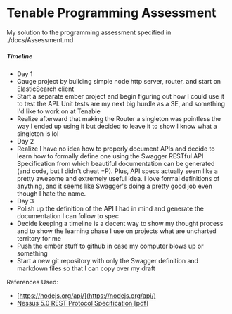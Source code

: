 # Tenable Programming Assessment

My solution to the programming assessment specified in ./docs/Assessment.md

##### Timeline
- Day 1
 - Gauge project by building simple node http server, router, and start on
ElasticSearch client
 - Start a separate ember project and begin figuring out how I could use it to
test the API. Unit tests are my next big hurdle as a SE, and something I'd like
to work on at Tenable
 - Realize afterward that making the Router a singleton was pointless the
way I ended up using it but decided to leave it to show I know what a singleton
is lol
- Day 2
 - Realize I have no idea how to properly document APIs and decide to learn how
to formally define one using the Swagger RESTful API Specification from which beautiful
documentation can be generated (and code, but I didn't cheat =P). Plus, API
specs actually seem like a pretty awesome and extremely useful idea. I love
formal definitions of anything, and it seems like Swagger's doing a pretty good
job even though I hate the name.
- Day 3
 - Polish up the definition of the API I had in mind and generate the documentation I can follow to spec
 - Decide keeping a timeline is a decent way to show my thought process and to
show the learning phase I use on projects what are uncharted territory for me
 - Push the ember stuff to github in case my computer blows up or something
 - Start a new git repository with only the Swagger definition and markdown files
so that I can copy over my draft

References Used:
- [https://nodejs.org/api/](https://nodejs.org/api/)
- [Nessus 5.0 REST Protocol
Specification [pdf]](http://static.tenable.com/documentation/nessus_5.0_XMLRPC_protocol_guide.pdf)
